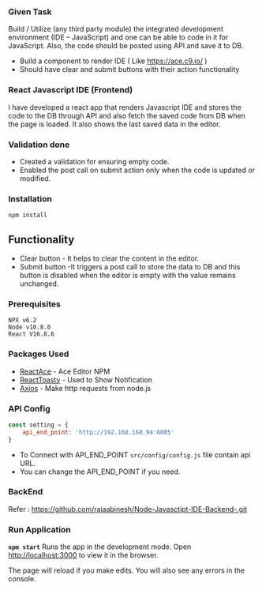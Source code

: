 ### Given Task
Build / Utilize (any third party module) the integrated development environment (IDE – JavaScript) and
one can be able to code in it for JavaScript.
Also, the code should be posted using API and save it to DB.

* Build a component to render IDE ( Like https://ace.c9.io/ )
* Should have clear and submit buttons with their action functionality

### React Javascript IDE (Frontend)

I have developed a react app that renders Javascript IDE and stores the code to the DB through API and also fetch the saved code from DB when the page is loaded. It also shows the last saved data in the editor.
    
### Validation done
* Created a validation for ensuring empty code.
* Enabled the post call on submit action only when the code is updated or modified.

### Installation 
`npm install`

## Functionality
* Clear button - It helps to clear the content in the editor.
* Submit button -It triggers a post call to store the data to DB and this button is disabled when the editor is empty with the value remains unchanged.

### Prerequisites
    NPX v6.2
    Node v10.8.0
    React V16.8.6

### Packages Used
* [ReactAce](https://www.npmjs.com/package/react-ace) - Ace Editor NPM
* [ReactToasty](https://www.npmjs.com/package/react-toastify) - Used to Show Notification
* [Axios](https://www.npmjs.com/package/axios) - Make http requests from node.js

### API Config

```javascript
const setting = {
    api_end_point: 'http://192.168.168.94:8085'
}
```
* To Connect with API_END_POINT  `src/config/config.js` file contain api URL.
* You can change the API_END_POINT if you need.

### BackEnd
Refer : https://github.com/rajaabinesh/Node-Javasctipt-IDE-Backend-.git
### Run Application

**`npm start`**
Runs the app in the development mode.
Open [http://localhost:3000](http://localhost:3000) to view it in the browser.

The page will reload if you make edits.
You will also see any errors in the console.



